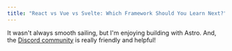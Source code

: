 ```yaml
---
title: "React vs Vue vs Svelte: Which Framework Should You Learn Next?"
---
```


It wasn't always smooth sailing, but I'm enjoying building with Astro. And, the [Discord community](https://astro.build/chat) is really friendly and helpful!
